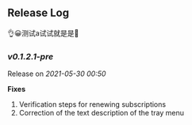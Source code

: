 ## Release Log
👌😀测试a试试就是是👏
### *v0.1.2.1-pre*

Release on *2021-05-30 00:50*

**Fixes**

1. Verification steps for renewing subscriptions
2. Correction of the text description of the tray menu
